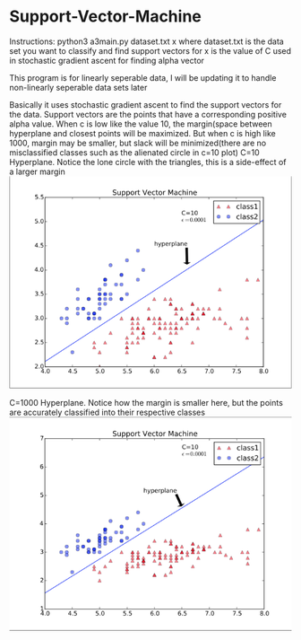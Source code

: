 Support-Vector-Machine
======================
Instructions:
python3 a3main.py dataset.txt x
where dataset.txt is the data set you want to classify and find support vectors for
x is the value of C used in stochastic gradient ascent for finding alpha vector

This program is for linearly seperable data, I will be updating it to handle non-linearly seperable data sets later

Basically it uses stochastic gradient ascent to find the support vectors for the data. Support vectors are the points 
that have a corresponding positive alpha value. When c is low like the value 10, the margin(space between hyperplane and
closest points will be maximized. But when c is high like 1000, margin may be smaller, but slack will be minimized(there
are no misclassified classes such as the alienated circle in c=10 plot)
C=10 Hyperplane. Notice the lone circle with the triangles, this is a side-effect of a larger margin
![s1](https://raw.githubusercontent.com/kevinkeyjkw/Support-Vector-Machine/master/HyperplaneC=10.png)

C=1000 Hyperplane. Notice how the margin is smaller here, but the points are accurately classified into their respective classes
![s2](https://raw.githubusercontent.com/kevinkeyjkw/Support-Vector-Machine/master/HyperplanceC=1000.png)
